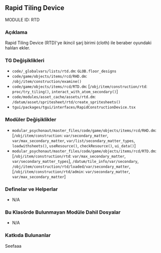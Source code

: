 ## Rapid Tiling Device

MODULE ID: RTD

### Açıklama

Rapid Tiling Device (RTD)'ye ikincil şarj birimi (cloth) ile beraber oyundaki halıları ekler.

### TG Değişiklikleri

- `code/_globalvars/lists/rtd.dm`: `GLOB.floor_designs`
- `code/game/objects/items/rcd/RHD.dm`: `/obj/item/construction/examine()`
- `code/game/objects/items/rcd/RTD.dm`: [`/obj/item/construction/rtd`: `proc/try_tiling()`, `interact_with_atom_secondary()`]
- `code/modules/asset_cache/assets/rtd.dm`: `/datum/asset/spritesheet/rtd/create_spritesheets()`
- `tgui/packages/tgui/interfaces/RapidConstructionDevice.tsx`

### Modüler Değişiklikler

- `modular_psychonaut/master_files/code/game/objects/items/rcd/RHD.dm`: [`/obj/item/construction`: `var/secondary_matter`, `var/max_secondary_matter`, `var/list/secondary_matter_types`, `loadwithsheets()`, `useResource()`, `checkResource()`, `ui_data()`]
- `modular_psychonaut/master_files/code/game/objects/items/rcd/RTD.dm`: [`/obj/item/construction/rtd`: `var/max_secondary_matter`, `var/secondary_matter_types`], `/datum/tile_info/var/secondary`, `/obj/item/construction/rtd/loaded/var/secondary_matter`, [`/obj/item/construction/rtd/admin`: `var/secondary_matter`, `var/max_secondary_matter`]

### Definelar ve Helperlar

- N/A

### Bu Klasörde Bulunmayan Modüle Dahil Dosyalar

- N/A

### Katkıda Bulunanlar

Seefaaa
